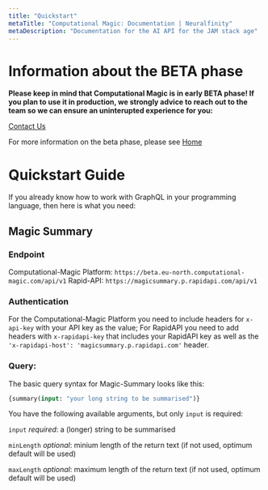 ```yaml
---
title: "Quickstart"
metaTitle: "Computational Magic: Documentation | Neuralfinity"
metaDescription: "Documentation for the AI API for the JAM stack age"
---
```



# Information about the BETA phase

**Please keep in mind that Computational Magic is in early BETA phase! If you plan to use it in production, we strongly advice to reach out to the team so we can ensure an uninterupted experience for you:**

[Contact Us](https://www.neuralfinity.com/#contact)

For more information on the beta phase, please see [Home](/)

# Quickstart Guide

If you already know how to work with GraphQL in your programming language, then here is what you need:

## Magic Summary

### Endpoint

Computational-Magic Platform: `https://beta.eu-north.computational-magic.com/api/v1`
Rapid-API: `https://magicsummary.p.rapidapi.com/api/v1`

### Authentication
For the Computational-Magic Platform you need to include headers for `x-api-key` with your API key as the value; 
For RapidAPI you need to add headers with `x-rapidapi-key` that includes your RapidAPI key as well as the `'x-rapidapi-host': 'magicsummary.p.rapidapi.com'` header. 

### Query:

The basic query syntax for Magic-Summary looks like this: 

```GraphQL
{summary(input: "your long string to be summarised")}
```
You have the following available arguments, but only `input` is required:

`input` *required*: a (longer) string to be summarised

`minLength` *optional*: minium length of the return text (if not used, optimum default will be used)

`maxLength` *optional*: maximum length of the return text (if not used, optimum default will be used)


